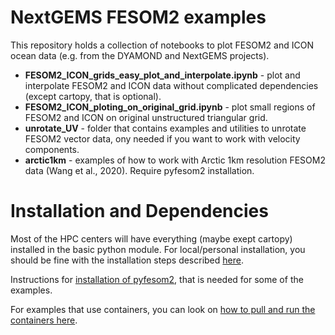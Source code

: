 # NextGEMS FESOM2 examples

This repository holds a collection of notebooks to plot FESOM2 and ICON ocean data (e.g. from the DYAMOND and NextGEMS projects).

- **FESOM2_ICON_grids_easy_plot_and_interpolate.ipynb** - plot and interpolate FESOM2 and ICON data without complicated dependencies (except cartopy, that is optional).
- **FESOM2_ICON_ploting_on_original_grid.ipynb** - plot small regions of FESOM2 and ICON on original unstructured triangular grid.
- **unrotate_UV** - folder that contains examples and utilities to unrotate FESOM2 vector data, ony needed if you want to work with velocity components.
- **arctic1km** - examples of how to work with Arctic 1km resolution FESOM2 data (Wang et al., 2020). Require pyfesom2 installation.

Installation and Dependencies
=============================

Most of the HPC centers will have everything (maybe exept cartopy) installed in the basic python module. For local/personal installation, you should be fine with the installation steps described [here](https://github.com/koldunovn/python_for_geosciences#getting-started-for-linuxmac).

Instructions for [installation of pyfesom2](https://github.com/FESOM/pyfesom2#development-installation), that is needed for some of the examples.

For examples that use containers, you can look on [how to pull and run the containers here](https://github.com/FESOM/FESOM2_Docker/tree/master/pyfesom2#installation-of-pyfesom2-and-fdiag). 

